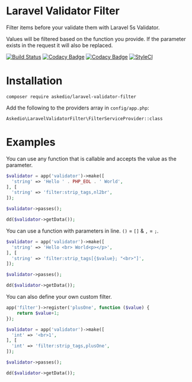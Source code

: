 # Laravel Validator Filter
Filter items before your validate them with Laravel 5s Validator.

Values will be filtered based on the function you provide. If the parameter exists in the request it will also be replaced.

[![Build Status](https://travis-ci.org/Askedio/laravel-validator-filter.svg?branch=master)](https://travis-ci.org/Askedio/laravel-validator-filter)
[![Codacy Badge](https://api.codacy.com/project/badge/Grade/f91e7399c0ff40c988ba1587f3594d8a)](https://www.codacy.com/app/gcphost/laravel-validator-filter?utm_source=github.com&amp;utm_medium=referral&amp;utm_content=Askedio/laravel-validator-filter&amp;utm_campaign=Badge_Grade)
[![Codacy Badge](https://api.codacy.com/project/badge/Coverage/f91e7399c0ff40c988ba1587f3594d8a)](https://www.codacy.com/app/gcphost/laravel-validator-filter?utm_source=github.com&amp;utm_medium=referral&amp;utm_content=Askedio/laravel-validator-filter&amp;utm_campaign=Badge_Coverage)
[![StyleCI](https://styleci.io/repos/74531615/shield?branch=master)](https://styleci.io/repos/74531615)

# Installation
~~~
composer require askedio/laravel-validator-filter
~~~

Add the following to the providers array in `config/app.php`:
~~~
Askedio\LaravelValidatorFilter\FilterServiceProvider::class
~~~

# Examples

You can use any function that is callable and accepts the value as the parameter.
```php
$validator = app('validator')->make([
  'string' => 'Hello ' . PHP_EOL . ' World',
], [
  'string' => 'filter:strip_tags,nl2br',
]);

$validator->passes();

dd($validator->getData());
```

You can use a function with parameters in line. `()` = `[]` & `,` = `;`.
```php
$validator = app('validator')->make([
  'string' => 'Hello <br> World<p></p>',
], [
  'string' => 'filter:strip_tags[{$value}; "<br>"]',
]);

$validator->passes();

dd($validator->getData());
```

You can also define your own custom filter.
```php
app('filter')->register('plusOne', function ($value) {
    return $value+1;
});

$validator = app('validator')->make([
  'int' => '<br>1',
], [
  'int' => 'filter:strip_tags,plusOne',
]);

$validator->passes();

dd($validator->getData());
```
